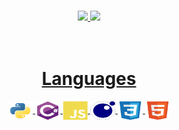 ### 
<div align="center">
  <a href="https://github.com/samuel06santos">
   <img height="180em" src="https://github-readme-stats.vercel.app/api/top-langs/?username=samuel06santos&layout=compact&langs_count=7&theme=midnight-purple"/>
   <img height="180em" src="https://github-readme-stats.vercel.app/api?username=samuel06santos&show_icons=true&theme=midnight-purple&include_all_commits=true&count_private=true"/>
</div>
<br><br>
<div style="text-align:center">
  <p align="center"><h1>Languages</h1></p>
  <p align="center">
    <img align="center" alt="Sam-Python" height="30" width="40" src="https://raw.githubusercontent.com/devicons/devicon/master/icons/python/python-original.svg">
    <img align="center" alt="Sam-Csharp" height="30" width="40" src="https://raw.githubusercontent.com/devicons/devicon/master/icons/csharp/csharp-original.svg">
    <img align="center" alt="Sam-Js" height="30" width="40" src="https://raw.githubusercontent.com/devicons/devicon/master/icons/javascript/javascript-plain.svg">
    <img align="center" alt="Sam-Lua" height="30" width="40" src="https://raw.githubusercontent.com/devicons/devicon/master/icons/lua/lua-original.svg">
    <img align="center" alt="Sam-CSS" height="30" width="40" src="https://raw.githubusercontent.com/devicons/devicon/master/icons/css3/css3-original.svg">
    <img align="center" alt="Sam-HTML" height="30" width="40" src="https://raw.githubusercontent.com/devicons/devicon/master/icons/html5/html5-original.svg">
  </p>
</div>
